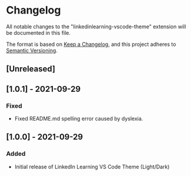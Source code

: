 # Changelog

All notable changes to the "linkedinlearning-vscode-theme" extension will be documented in this file.

The format is based on [Keep a Changelog](https://keepachangelog.com/en/1.1.0/),
and this project adheres to [Semantic Versioning](https://semver.org/spec/v2.0.0.html).

## [Unreleased]

## [1.0.1] - 2021-09-29

### Fixed

- Fixed README.md spelling error caused by dyslexia.

## [1.0.0] - 2021-09-29

### Added

- Initial release of LinkedIn Learning VS Code Theme (Light/Dark)
